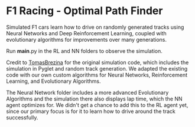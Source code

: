 
# F1 Racing - Optimal Path Finder

Simulated F1 cars learn how to drive on randomly generated tracks using Neural Networks and Deep Reinforcement Learning, coupled with evolutionary algorithms for improvements over many generations.

Run __main__.py in the RL and NN folders to observe the simulation.

Credit to [TomasBrezina](https://github.com/TomasBrezina/NeuralNetworkRacing/) for the original simulation code, which includes the simulation in Pyglet and random track generation. We adapted the existing code with our own custom algorithms for Neural Networks, Reinforcement Learning, and Evolutionary Algorithms. 

The Neural Network folder includes a more advanced Evolutionary Algorithms and the simulation there also displays lap time, which the NN agent optimizes for. We didn't get a chance to add this to the RL agent yet, since our primary focus is for it to learn how to drive around the track successfully.
